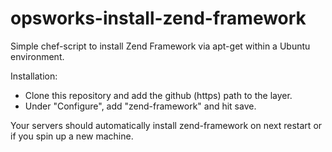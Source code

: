 opsworks-install-zend-framework
===============================

Simple chef-script to install Zend Framework via apt-get within a Ubuntu environment.

Installation:
* Clone this repository and add the github (https) path to the layer.
* Under "Configure", add "zend-framework" and hit save.

Your servers should automatically install zend-framework on next restart or if you spin up a new machine.
